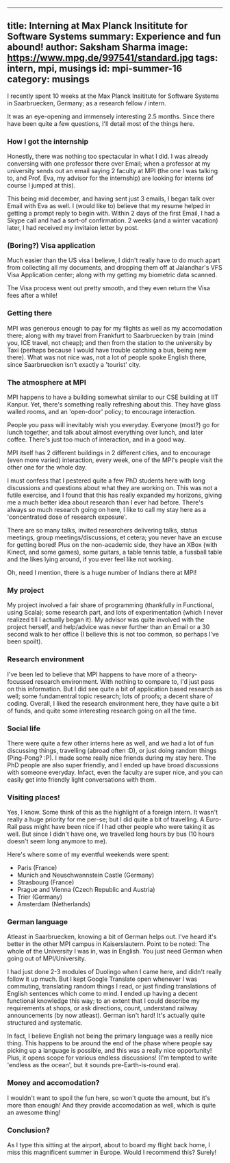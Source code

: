 ------
title: Interning at Max Planck Insititute for Software Systems
summary: Experience and fun abound!
author: Saksham Sharma
image: https://www.mpg.de/997541/standard.jpg
tags: intern, mpi, musings
id: mpi-summer-16
category: musings
------

I recently spent 10 weeks at the Max Planck Insititute for Software Systems in Saarbruecken, Germany; as a research fellow / intern.

It was an eye-opening and immensely interesting 2.5 months. Since there have been quite a few questions, I'll detail most of the things here.

### How I got the internship
Honestly, there was nothing too spectacular in what I did. I was already conversing with one professor there over Email; when a professor at my university sends out an email saying 2 faculty at MPI (the one I was talking to, and Prof. Eva, my advisor for the internship) are looking for interns (of course I jumped at this).

This being mid december, and having sent just 3 emails, I began talk over Email with Eva as well. I (would like to) believe that my resume helped in getting a prompt reply to begin with. Within 2 days of the first Email, I had a Skype call and had a sort-of confirmation. 2 weeks (and a winter vacation) later, I had received my invitaion letter by post.

### (Boring?) Visa application

Much easier than the US visa I believe, I didn't really have to do much apart from collecting all my documents, and dropping them off at Jalandhar's VFS Visa Application center; along with my getting my biometric data scanned.

The Visa process went out pretty smooth, and they even return the Visa fees after a while!

### Getting there

MPI was generous enough to pay for my flights as well as my accomodation there; along with my travel from Frankfurt to Saarbruecken by train (mind you, ICE travel, not cheap); and then from the station to the university by Taxi (perhaps because I would have trouble catching a bus, being new there). What was not nice was, not a lot of people spoke English there, since Saarbruecken isn't exactly a 'tourist' city.

### The atmosphere at MPI

MPI happens to have a building somewhat similar to our CSE building at IIT Kanpur. Yet, there's something really refreshing about this. They have glass walled rooms, and an 'open-door' policy; to encourage interaction.

People you pass will inevitably wish you everyday. Everyone (most?) go for lunch together, and talk about almost everything over lunch, and later coffee. There's just too much of interaction, and in a good way.

MPI itself has 2 different buildings in 2 different cities, and to encourage (even more varied) interaction, every week, one of the MPI's people visit the other one for the whole day.

I must confess that I pestered quite a few PhD students here with long discussions and questions about what they are working on. This was not a futile exercise, and I found that this has really expanded my horizons, giving me a much better idea about research than I ever had before. There's always so much research going on here, I like to call my stay here as a 'concentrated dose of research exposure'.

There are so many talks, invited researchers delivering talks, status meetings, group meetings/discussions, et cetera; you never have an excuse for getting bored! Plus on the non-academic side, they have an XBox (with Kinect, and some games), some guitars, a table tennis table, a fussball table and the likes lying around, if you ever feel like not working.

Oh, need I mention, there is a huge number of Indians there at MPI!

### My project

My project involved a fair share of programming (thankfully in Functional, using Scala); some research part, and lots of experimentation (which I never realized till I actually began it). My advisor was quite involved with the project herself, and help/advice was never further than an Email or a 30 second walk to her office (I believe this is not too common, so perhaps I've been spoilt).

### Research environment

I've been led to believe that MPI happens to have more of a theory-focussed research environment. With nothing to compare to, I'd just pass on this information. But I did see quite a bit of application based research as well; some fundamentral topic research; lots of proofs; a decent share of coding. Overall, I liked the research environment here, they have quite a bit of funds, and quite some interesting research going on all the time.

### Social life

There were quite a few other interns here as well, and we had a lot of fun discussing things, travelling (abroad often :D), or just doing random things (Ping-Pong? :P). I made some really nice friends during my stay here. The PhD people are also super friendly, and I ended up have broad discussions with someone everyday. Infact, even the faculty are super nice, and you can easily get into friendly light conversations with them.

### Visiting places!

Yes, I know. Some think of this as the highlight of a foreign intern. It wasn't really a huge priority for me per-se; but I did quite a bit of travelling. A Euro-Rail pass might have been nice if I had other people who were taking it as well. But since I didn't have one, we travelled long hours by bus (10 hours doesn't seem long anymore to me).

Here's where some of my eventful weekends were spent:
- Paris (France)
- Munich and Neuschwannstein Castle (Germany)
- Strasbourg (France)
- Prague and Vienna (Czech Republic and Austria)
- Trier (Germany)
- Amsterdam (Netherlands)

### German language

Atleast in Saarbruecken, knowing a bit of German helps out. I've heard it's better in the other MPI campus in Kaiserslautern. Point to be noted: The whole of the University I was in, was in English. You just need German when going out of MPI/University.

I had just done 2-3 modules of Duolingo when I came here, and didn't really follow it up much. But I kept Google Translate open whenever I was commuting, translating random things I read, or just finding translations of English sentences which come to mind. I ended up having a decent functional knowledge this way; to an extent that I could describe my requirements at shops, or ask directions, count, understand railway announcements (by now atleast). German isn't hard! It's actually quite structured and systematic.

In fact, I believe English not being the primary language was a really nice thing. This happens to be around the end of the phase where people say picking up a language is possible, and this was a really nice opportunity! Plus, it opens scope for various endless discussions! (I'm tempted to write 'endless as the ocean', but it sounds pre-Earth-is-round era).

### Money and accomodation?

I wouldn't want to spoil the fun here, so won't quote the amount, but it's more than enough! And they provide accomodation as well, which is quite an awesome thing!

### Conclusion?

As I type this sitting at the airport, about to board my flight back home, I miss this magnificent summer in Europe. Would I recommend this? Surely!
